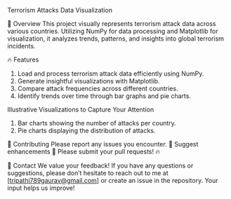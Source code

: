 Terrorism Attacks Data Visualization

📌 Overview
This project visually represents terrorism attack data across various countries. Utilizing NumPy for data processing and Matplotlib for visualization, it analyzes trends, patterns, and insights into global terrorism incidents.


🔥 Features
1. Load and process terrorism attack data efficiently using NumPy.
2. Generate insightful visualizations with Matplotlib.
3. Compare attack frequencies across different countries.
4. Identify trends over time through  bar graphs and pie charts.

Illustrative Visualizations to Capture Your Attention
1. Bar charts showing the number of attacks per country.
2. Pie charts displaying the distribution of attacks.


🤝 Contributing
Please report any issues you encounter. 🐛
Suggest enhancements 🌟
Please submit your pull requests! 🔥

📧 Contact
We value your feedback! If you have any questions or suggestions, please don’t hesitate to reach out to me at [tripathi789gaurav@gmail.com] or create an issue in the repository. Your input helps us improve!
